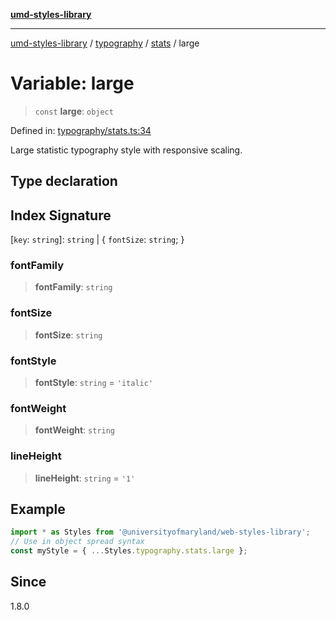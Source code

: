 [**umd-styles-library**](../../../../README.md)

***

[umd-styles-library](../../../../modules.md) / [typography](../../../README.md) / [stats](../README.md) / large

# Variable: large

> `const` **large**: `object`

Defined in: [typography/stats.ts:34](https://github.com/UMD-Digital/design-system/blob/ada30a44686a89a90941bbd44a6f156101fc9b44/packages/styles/source/typography/stats.ts#L34)

Large statistic typography style with responsive scaling.

## Type declaration

## Index Signature

\[`key`: `string`\]: `string` \| \{ `fontSize`: `string`; \}

### fontFamily

> **fontFamily**: `string`

### fontSize

> **fontSize**: `string`

### fontStyle

> **fontStyle**: `string` = `'italic'`

### fontWeight

> **fontWeight**: `string`

### lineHeight

> **lineHeight**: `string` = `'1'`

## Example

```typescript
import * as Styles from '@universityofmaryland/web-styles-library';
// Use in object spread syntax
const myStyle = { ...Styles.typography.stats.large };
```

## Since

1.8.0
